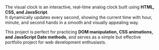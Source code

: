 The visual clock is an interactive, real-time analog clock built using **HTML, CSS, and JavaScript**.  
It dynamically updates every second, showing the current time with hour, minute, and second hands in a smooth and visually appealing way.

This project is perfect for practicing **DOM manipulation, CSS animations, and JavaScript Date methods**, and serves as a simple but effective portfolio project for web development enthusiasts.
